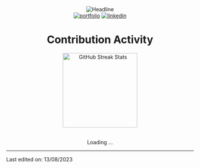 <div>
    <!-- <div align=center>
        <img src="https://raw.githubusercontent.com/zakelfathi/zakelfathi/main/GitHub.png" alt="GitHub Octocat Drinking a Cup of Coffee" height="200">
    </div> -->
    <div align=center>
        <img src="https://readme-typing-svg.herokuapp.com?color=%236FDA44&size=32&center=true&vCenter=true&width=600&height=50&lines=Hi+there+I'm+Zakelfathi+%F0%9F%91%8B;Software+and+Data+Student;Full+stack+developer;Problem+Solver;Freelancer;Data+Enthusiast" alt="Headline" />
    </div>
    <div align=center>
         <a href="http://www.elfathi.me/"><img src="https://img.shields.io/badge/Portfolio-494949?style=flat&logo=portfolio" alt="portfolio" /></a>
        <a href="https://www.linkedin.com/in/zakelfathi/"><img src="https://img.shields.io/badge/LinkedIn-0077b5?style=flat&logo=ll" alt="linkedin" /></a>
        <!-- <a href="https://stackoverflow.com/users/15108279/zakelfathi"><img src="https://img.shields.io/badge/zakelfathi-f48024?style=flat&logo=stackoverflow&logoColor=white" alt="Stack Overflow" /></a> -->
        <!-- <a href="https://www.elfathi.me"><img src="https://img.shields.io/badge/Quora-B92B27?style=flat&logo=quora" alt="Quora" /></a> -->
        <!-- <a href="https://t.me/zakelfathi"><img src="https://img.shields.io/badge/Telegram-0088cc?style=flat&logo=telegram" alt="Telegram" /></a>  -->
    </div>
    <div align=left>
        <!-- <br> -->
        <!-- <p>
            <strong>
                Computer Science Student, Back-End Engineer, Problem Solver, Freelancer, and Open-Source Enthusiast.<br><br>
                I specialize in .NET Core and Microsoft SQL Server and I have experience working with Angular. Good in Algorithms, Data Structures, Database Systems, Object-Oriented Programming, Design Patterns, and Problem Solving skills.<br><br>
                I am passionate about learning .NET, all Back-End Technologies, Web 3, Blockchain, Linux, Virtualization, Cloud Computing, and DevOps.<br><br>
                Detailed-oriented, responsible, and committed engineer, with a get-it-done, on-time, and high-quality product spirit. Self and quick learner, self-motivated, and social.
            </strong>
        </p> -->
        <!-- <ul>
            <li>🌱 <b>I’m currently learning</b>: Computer Science and Software Engineering.</li>
            <li>🎯 <b>I’m currently focusing on</b>: <a href="https://zakelfathi.github.io/Problem-Solving/">Problem-Solving</a>, ⭐️ star the projects if you like it 🤩.</li>
            <li>🤔 <b>I’m currently open for</b>: A new job opportunity, <a href="https://flowcv.io/resume/feedback/lMhKFXfgJjf8">LINK TO MY RESUME</a>.</li>
            <li>💬 <b>Ask me about anything</b>: <a href="https://github.com/zakelfathi/zakelfathi/issues">Here</a>.</li>
            <li>📫 <b>How to reach me</b>: Catch and follow me from the above links 👆, in addition to follow me here.</li>
            <li>😄 <b>Fun fact</b>: I love Cars(🚗), Codeing(💻), Traveling(🌍), and Photography(📷).</li>
            <li>👨‍💻 <b>Hire me for Full Stack Development jobs</b>: <a href="https://www.upwork.com/freelancers/~0121ca7f3563e57c0b?s=1110580755107926016">Link to my UpWork Full Stack Development Specialization</a>.</li>
            <li>👨‍💻 <b>Hire me for Back-End Development jobs</b>: <a href="https://www.upwork.com/freelancers/~0121ca7f3563e57c0b?s=1110580748673863680">Link to my UpWork Back-End Development Specialization</a>.</li>
        </ul> -->
    </div>
    <div align=center>
        <h1>Contribution Activity</h1>
        <!--  -->
        <!-- <br> -->
        <!--
        <img src="https://github-readme-stats.vercel.app/api/top-langs?username=zakelfathi&layout=compact&title_color=6FDA44&text_color=FFFFFF&theme=dark" alt="GitHub Most Used Languages" height="200" />
        <br>
        -->
        <img src="https://github-readme-streak-stats.herokuapp.com/?user=zakelfathi&theme=dark&date_format=j%20M%5B%20Y%5D&currStreakLabel=6FDA44&fire=6FDA44&ring=6FDA44" alt="GitHub Streak Stats" height="200" />
        <br>
        <br>
    </div>
    <div align=center>
        <!-- <img src="https://raw.githubusercontent.com/zakelfathi/zakelfathi/main/GitHub.gif" alt="GitHub Octocat Logo" height="100"> -->
        <p>Loading ...</p>
    </div>
</div>

------
Last edited on: 13/08/2023
